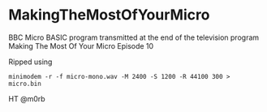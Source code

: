 # MakingTheMostOfYourMicro
BBC Micro BASIC program transmitted at the end of the television program Making The Most Of Your Micro Episode 10

Ripped using 
~~~
minimodem -r -f micro-mono.wav -M 2400 -S 1200 -R 44100 300 > micro.bin
~~~
HT @m0rb
